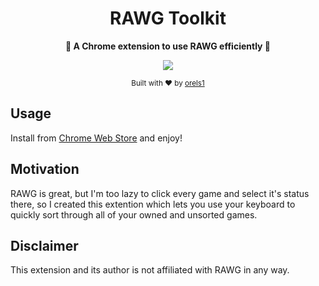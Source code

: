 <h1 align="center">RAWG Toolkit</h1>
<p align="center">
  <strong>🚀 A Chrome extension to use RAWG efficiently 🚀</strong><br />
</p>

<p align="center">
  <img src="https://img.shields.io/badge/100%25-unofficial-blue.svg?style=flat-square" />
</p>

<p align="center">
  <sub>Built with ❤︎ by
  <a href="https://twitter.com/orels1_">orels1</a>
  </sub>
</p>

## Usage

Install from [Chrome Web Store](https://chrome.google.com/webstore/detail/rawg-library-cleaner/hhjibfjhfjoledimkkafjammfkoekhmi) and enjoy!

## Motivation

RAWG is great, but I'm too lazy to click every game and select it's status there, so I created this extention which lets you use your keyboard to quickly sort through all of your owned and unsorted games.

## Disclaimer

This extension and its author is not affiliated with RAWG in any way.
